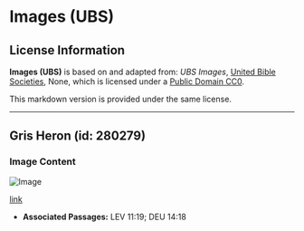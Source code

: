 # Images (UBS)

## License Information

**Images (UBS)** is based on and adapted from: _UBS Images_, [United Bible Societies](https://unitedbiblesocieties.org/), None, which is licensed under a [Public Domain CC0](https://creativecommons.org/public-domain/cc0/).

This markdown version is provided under the same license.



--------------------------------

## Gris Heron (id: 280279)

### Image Content

![Image](https://cdn.aquifer.bible/aquifer-content/resources/Media/WEB-0277_grey_heron.jpg)

[link](https://cdn.aquifer.bible/aquifer-content/resources/Media/WEB-0277_grey_heron.jpg)

* **Associated Passages:** LEV 11:19; DEU 14:18

